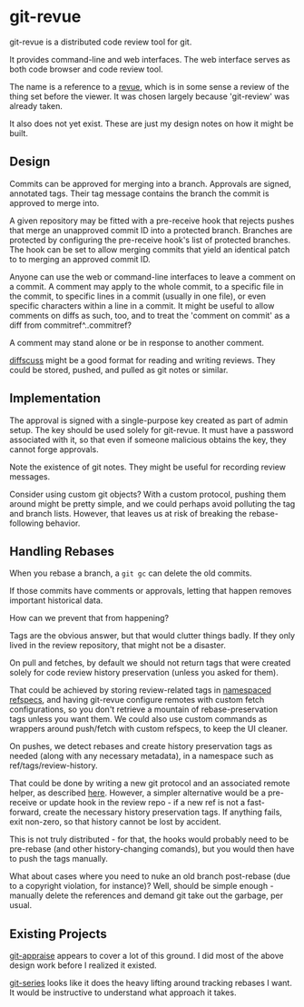 git-revue
=========

git-revue is a distributed code review tool for git.

It provides command-line and web interfaces. The web interface serves as
both code browser and code review tool.

The name is a reference to a [revue](http://en.wikipedia.org/wiki/Revue), which
is in some sense a review of the thing set before the viewer. It was chosen
largely because 'git-review' was already taken.

It also does not yet exist. These are just my design notes on how it might be
built.


Design
------

Commits can be approved for merging into a branch. Approvals are signed,
annotated tags. Their tag message contains the branch the commit is approved to
merge into.

A given repository may be fitted with a pre-receive hook that rejects pushes
that merge an unapproved commit ID into a protected branch. Branches are
protected by configuring the pre-receive hook's list of protected branches. The
hook can be set to allow merging commits that yield an identical patch to
to merging an approved commit ID.

Anyone can use the web or command-line interfaces to leave a comment on a
commit. A comment may apply to the whole commit, to a specific file in the
commit, to specific lines in a commit (usually in one file), or even specific
characters within a line in a commit. It might be useful to allow comments
on diffs as such, too, and to treat the 'comment on commit' as a diff from
commitref^..commitref?

A comment may stand alone or be in response to another comment.

[diffscuss](https://github.com/hut8labs/diffscuss) might be a good format for
reading and writing reviews. They could be stored, pushed, and pulled as git
notes or similar.


Implementation
--------------

The approval is signed with a single-purpose key created as part of admin
setup. The key should be used solely for git-revue. It must have a password
associated with it, so that even if someone malicious obtains the key, they
cannot forge approvals.

Note the existence of git notes. They might be useful for recording review
messages.

Consider using custom git objects? With a custom protocol, pushing them around
might be pretty simple, and we could perhaps avoid polluting the tag and branch
lists. However, that leaves us at risk of breaking the rebase-following behavior.


Handling Rebases
----------------

When you rebase a branch, a `git gc` can delete the old commits.

If those commits have comments or approvals, letting that happen removes
important historical data.

How can we prevent that from happening?

Tags are the obvious answer, but that would clutter things badly. If they only
lived in the review repository, that might not be a disaster.

On pull and fetches, by default we should not return tags that were created
solely for code review history preservation (unless you asked for them).

That could be achieved by storing review-related tags in
[namespaced refspecs](https://git-scm.com/book/en/v2/Git-Internals-The-Refspec#Pushing-Refspecs),
and having git-revue configure remotes with custom fetch configurations, so you
don't retrieve a mountain of rebase-preservation tags unless you want them. We
could also use custom commands as wrappers around push/fetch with custom
refspecs, to keep the UI cleaner.

On pushes, we detect rebases and create history preservation tags as needed
(along with any necessary metadata), in a namespace such as
ref/tags/review-history.

That could be done by writing a new git protocol and an associated remote helper,
as described [here](https://rovaughn.github.io/2015-2-9.html). However, a
simpler alternative would be a pre-receive or update hook in the review repo -
if a new ref is not a fast-forward, create the necessary history preservation
tags. If anything fails, exit non-zero, so that history cannot be lost by
accident.

This is not truly distributed - for that, the hooks would probably need to be
pre-rebase (and other history-changing comands), but you would then have to
push the tags manually.

What about cases where you need to nuke an old branch post-rebase (due to a
copyright violation, for instance)? Well, should be simple enough - manually
delete the references and demand git take out the garbage, per usual.


Existing Projects
-----------------

[git-appraise](https://github.com/google/git-appraise) appears to cover a lot of
this ground. I did most of the above design work before I realized it existed.

[git-series](https://github.com/git-series/git-series) looks like it does the heavy
lifting around tracking rebases I want. It would be instructive to understand what
approach it takes.
